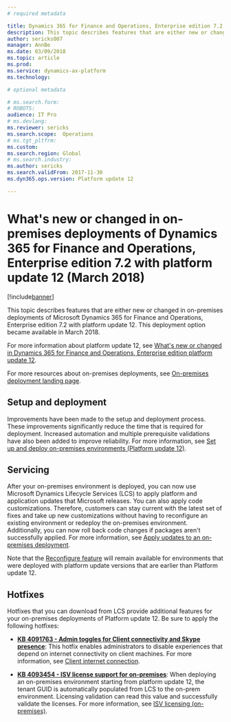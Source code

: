 ```yaml
---
# required metadata

title: Dynamics 365 for Finance and Operations, Enterprise edition 7.2 with platform update 12 for on-premises deployments
description: This topic describes features that are either new or changed in on-premises deployments of Microsoft Dynamics 365 for Finance and Operations, Enterprise edition 7.2 with platform update 12. This deployment option became available in March 2018.
author: sericks007
manager: AnnBe
ms.date: 03/09/2018
ms.topic: article
ms.prod: 
ms.service: dynamics-ax-platform
ms.technology: 

# optional metadata

# ms.search.form: 
# ROBOTS: 
audience: IT Pro
# ms.devlang: 
ms.reviewer: sericks
ms.search.scope:  Operations
# ms.tgt_pltfrm: 
ms.custom: 
ms.search.region: Global
# ms.search.industry: 
ms.author: sericks
ms.search.validFrom: 2017-11-30 
ms.dyn365.ops.version: Platform update 12 

---
```


# What's new or changed in on-premises deployments of Dynamics 365 for Finance and Operations, Enterprise edition 7.2 with platform update 12 (March 2018)

[!include[banner](../includes/banner.md)]

This topic describes features that are either new or changed in on-premises deployments of Microsoft Dynamics 365 for Finance and Operations, Enterprise edition 7.2 with platform update 12. This deployment option became available in March 2018.

For more information about platform update 12, see [What's new or changed in Dynamics 365 for Finance and Operations, Enterprise edition platform update 12](whats-new-platform-update-12.md).

For more resources about on-premises deployments, see [On-premises deployment landing page](../../dev-itpro/deployment/on-premises-deployment-landing-page.md).

## Setup and deployment
Improvements have been made to the setup and deployment process. These improvements significantly reduce the time that is required for deployment. Increased automation and multiple prerequisite validations have also been added to improve reliability. For more information, see [Set up and deploy on-premises environments (Platform update 12)](../../dev-itpro/deployment/setup-deploy-on-premises-pu12.md).

## Servicing
After your on-premises environment is deployed, you can now use Microsoft Dynamics Lifecycle Services (LCS) to apply platform and application updates that Microsoft releases. You can also apply code customizations. Therefore, customers can stay current with the latest set of fixes and take up new customizations without having to reconfigure an existing environment or redeploy the on-premises environment. Additionally, you can now roll back code changes if packages aren't successfully applied. For more information, see [Apply updates to an on-premises deployment](../../dev-itpro/deployment/apply-updates-on-premises.md).

Note that the [Reconfigure feature](../../dev-itpro/lifecycle-services/reconfigure-environment.md) will remain available for environments that were deployed with platform update versions that are earlier than Platform update 12.

## Hotfixes
Hotfixes that you can download from LCS provide additional features for your on-premises deployments of Platform update 12. Be sure to apply the following hotfixes:

- **[KB 4091763 - Admin toggles for Client connectivity and Skype presence](https://fix.lcs.dynamics.com/Issue/Details?kb=4091763&bugId=3934773&qc=fd949f8a204ceeedaa0a586ca8a1bfdbd6535b35225da98506d688e093d086f6)**: This hotfix enables administrators to disable experiences that depend on internet connectivity on client machines. For more information, see [Client internet connection](../../dev-itpro/user-interface/client-disconnected.md).

- **[KB 4093454 - ISV license support for on-premises](https://fix.lcs.dynamics.com/Issue/Details?kb=4093454&bugId=3936799&qc=766427475435463a174e287b531401ab8cc8f1aeedf12bf2c2d4f8d1a1774592)**: When deploying an on-premises environment starting from platform update 12, the tenant GUID is automatically populated from LCS to the on-prem environment. Licensing validation can read this value and successfully validate the licenses. For more information, see [ISV licensing (on-premises)](../../dev-itpro/dev-tools/isv-licensing-on-prem.md).

